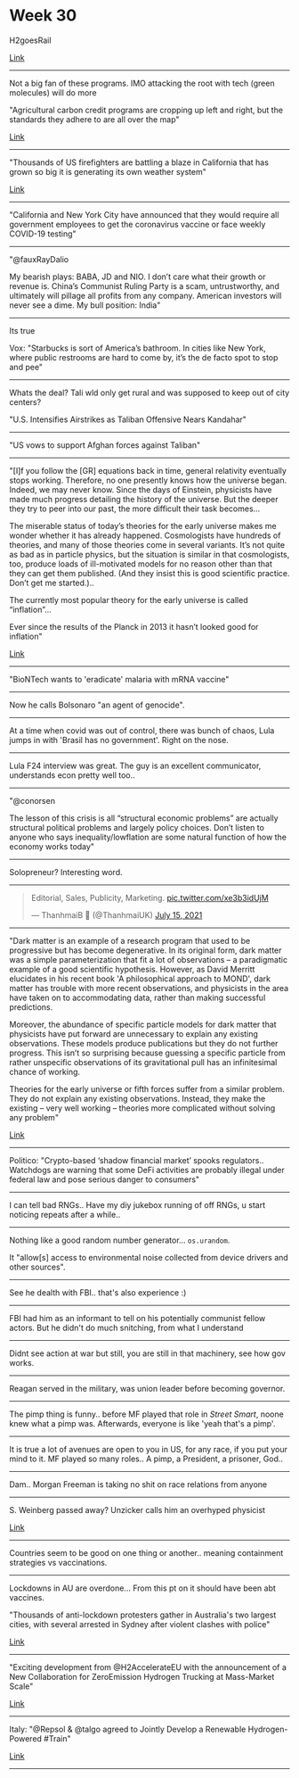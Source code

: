 # Week 30

H2goesRail

[Link](https://bit.ly/3iROHbs)

---

Not a big fan of these programs. IMO attacking the root with tech
(green molecules) will do more

"Agricultural carbon credit programs are cropping up left and right,
but the standards they adhere to are all over the map"

[Link](https://www.politico.com/news/2021/07/26/agriculture-carbon-credits-500744)

---

"Thousands of US firefighters are battling a blaze in California that
has grown so big it is generating its own weather system"

[Link](http://u.afp.com/Uaa2 )

---

"California and New York City have announced that they would require
all government employees to get the coronavirus vaccine or face weekly
COVID-19 testing"

---

"@fauxRayDalio

My bearish plays: BABA, JD and NIO. I don’t care what their growth or
revenue is. China’s Communist Ruling Party is a scam, untrustworthy,
and ultimately will pillage all profits from any company. American
investors will never see a dime. My bull position: India"

---

Its true

Vox: "Starbucks is sort of America’s bathroom. In cities like New
York, where public restrooms are hard to come by, it’s the de facto
spot to stop and pee"

---

Whats the deal? Tali wld only get rural and was supposed to keep out
of city centers?

"U.S. Intensifies Airstrikes as Taliban Offensive Nears Kandahar"

---

"US vows to support Afghan forces against Taliban"

---

"[I]f you follow the [GR] equations back in time, general relativity
eventually stops working. Therefore, no one presently knows how the
universe began. Indeed, we may never know. Since the days of Einstein,
physicists have made much progress detailing the history of the
universe. But the deeper they try to peer into our past, the more
difficult their task becomes...

The miserable status of today’s theories for the early universe makes
me wonder whether it has already happened. Cosmologists have hundreds
of theories, and many of those theories come in several variants. It’s
not quite as bad as in particle physics, but the situation is similar
in that cosmologists, too, produce loads of ill-motivated models for
no reason other than that they can get them published. (And they
insist this is good scientific practice. Don’t get me started.)..

The currently most popular theory for the early universe is called “inflation”...

Ever since the results of the Planck in 2013 it hasn’t looked good for inflation"

[Link](http://backreaction.blogspot.com/2019/03/inflation-status-update.html)

---

"BioNTech wants to 'eradicate' malaria with mRNA vaccine"

---

Now he calls Bolsonaro "an agent of genocide".

---

At a time when covid was out of control, there was bunch of chaos,
Lula jumps in with 'Brasil has no government'. Right on the nose.

---

Lula F24 interview was great. The guy is an excellent communicator,
understands econ pretty well too..

---

"@conorsen

The lesson of this crisis is all “structural economic problems” are
actually structural political problems and largely policy
choices. Don’t listen to anyone who says inequality/lowflation are
some natural function of how the economy works today"

---

Solopreneur? Interesting word.

---

<blockquote class="twitter-tweet"><p lang="es" dir="ltr">Editorial, Sales, Publicity, Marketing. <a href="https://t.co/xe3b3idUjM">pic.twitter.com/xe3b3idUjM</a></p>&mdash; ThanhmaiB 💙 (@ThanhmaiUK) <a href="https://twitter.com/ThanhmaiUK/status/1415615294534455296?ref_src=twsrc%5Etfw">July 15, 2021</a></blockquote> <script async src="https://platform.twitter.com/widgets.js" charset="utf-8"></script>

---

"Dark matter is an example of a research program that used to be
progressive but has become degenerative. In its original form, dark
matter was a simple parameterization that fit a lot of observations –
a paradigmatic example of a good scientific hypothesis. However, as
David Merritt elucidates in his recent book 'A philosophical approach
to MOND', dark matter has trouble with more recent observations, and
physicists in the area have taken on to accommodating data, rather
than making successful predictions.

Moreover, the abundance of specific particle models for dark matter
that physicists have put forward are unnecessary to explain any
existing observations. These models produce publications but they do
not further progress. This isn’t so surprising because guessing a
specific particle from rather unspecific observations of its
gravitational pull has an infinitesimal chance of working.

Theories for the early universe or fifth forces suffer from a similar
problem. They do not explain any existing observations. Instead, they
make the existing – very well working – theories more complicated
without solving any problem"

[Link](http://backreaction.blogspot.com/2021/07/can-physics-be-too-speculative.html?m=1)

---

Politico: "Crypto-based ‘shadow financial market’ spooks
regulators.. Watchdogs are warning that some DeFi activities are
probably illegal under federal law and pose serious danger to
consumers"

---

I can tell bad RNGs.. Have my diy jukebox running of off RNGs, u start
noticing repeats after a while.. 

---

Nothing like a good random number generator... `os.urandom`.

It "allow[s] access to environmental noise collected from
device drivers and other sources".

---

See he dealth with FBI.. that's also experience :)

---

FBI had him as an informant to tell on his potentially communist
fellow actors. But he didn't do much snitching, from what I understand

---

Didnt see action at war but still, you are still in that machinery,
see how gov works. 

---

Reagan served in the military, was union leader before becoming governor. 

---

The pimp thing is funny.. before MF played that role in *Street
Smart*, noone knew what a pimp was. Afterwards, everyone is like 'yeah
that's a pimp'.

---

It is true a lot of avenues are open to you in US, for any race, if
you put your mind to it. MF played so many roles.. A pimp, a
President, a prisoner, God.. 

---

Dam.. Morgan Freeman is taking no shit on race relations from anyone

---

S. Weinberg passed away? Unzicker calls him an overhyped physicist

[Link](https://youtu.be/dNOMmYafygM?t=428)

---

Countries seem to be good on one thing or another.. meaning
containment strategies vs vaccinations.

---

Lockdowns in AU are overdone...  From this pt on it should have been
abt vaccines. 

"Thousands of anti-lockdown protesters gather in Australia's two
largest cities, with several arrested in Sydney after violent clashes
with police"

[Link](http://u.afp.com/UaMg )

---

"Exciting development from @H2AccelerateEU with the announcement of a
New Collaboration for ZeroEmission Hydrogen Trucking at Mass-Market
Scale"

[Link](https://bit.ly/3iuqkRj)

---

Italy: "@Repsol & @talgo agreed to Jointly Develop a Renewable
Hydrogen-Powered #Train"

[Link](https://bit.ly/3BlDnwI)

---

